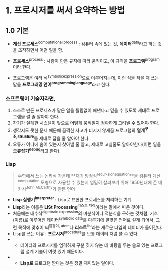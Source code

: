 # 1. 프로시저를 써서 요약하는 방법
## 1.0 기본

* **계산 프로세스**<sup>computational process</sup> : 컴퓨터 속에 있는 것, **데이터**<sup>data</sup>라고 하는 것을 조작하면서 어떤 일을 함.

* **프로세스**<sup>process</sup> : 사람이 만든 규칙에 따라 움직이고, 이 규칙을 **프로그램**<sup>program</sup>이라 한다.

* 프로그램은 여러 식<sup>symbolicexpression</sup>으로 이루어지는데, 이런 식을 적을 때 쓰는 말을 **프로그래밍 언어**<sup>**programminglanguage**</sup>라고 한다.

 ### 소프트웨어 기술자라면,
 1. 스스로 만든 프로세스가 맡은 일을 틀림없이 해낸다고 믿을 수 있도록 제대로 프로그램을 짤 줄 알아야 한다.
 1. 자기가 설계한 시스템이 앞으로 어떻게 움직일지 정확하게 그려낼 수 있어야 한다.
 1. 생각지도 못한 문제 때문에 끔찍한 사고가 터지지 않게끔 프로그램의 **얼개**<sup>**구조,structure**</sup>를 제대로 잡을 줄 알아야 한다.
 1. 오류가 어디에 숨어 있는지 찾아낼 줄 알고, 제대로 고칠줄도 알아야한다(이런 일을 **오류잡기**<sup>**debug**</sup>라고 한다).

### Lisp
> 수학에서 쓰는 논리식 가운데 **재귀 방정식<sup>recur-sionequation</sup>**을 컴퓨터 계산<sup>computation</sup> 모형으로 사용할 수 있는지 엄밀히 살펴보기 위해 1950년대에 존 매카시<sup>John McCarthy</sup>가 만든 언어

* **Lisp 실행기<sup>interpreter</sup>** : Lisp로 표현한 프로세스를 처리하는 기계
* **Lisp**라는 이름은 **LISt Processing**<sup>리스트 처리</sup>이라는 말에서 따온 것이다.
* 처음에는 대수식<sup>algebraic expression</sup>의 미분식이나 적분식을 구하는 것처럼, 기호(이름)로 이루어진 데이터<sup>symbolic data</sup>를 다루기에 알맞은 언어로 설계 되어서, 그런 목적에 맞추어 **씨**<sup>알갱이, atom</sup>나 **리스트**<sup>list</sup>라는 새로운 타입의 데이터가 들어간다.
* Lisp를 쓰는 이유 : **프로시저**<sup>procedure</sup>를 보통 데이터 처럼 쓸 수 있다.
* - 데이터와 프로시저를 엄격하게 구분 짓지 않는 데 바탕을 두는 쓸모 있는 프로그램 설계 기술이 여럿 있기 때문이다.
* - **Lisp로** 프로그램 짠다는 것은 정말 재미있는 일이다.